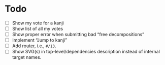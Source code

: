 # Todo

- [ ] Show my vote for a kanji
- [ ] Show list of all my votes
- [ ] Show proper error when submitting bad “free decompositions”
- [ ] Implement “Jump to kanji”
- [ ] Add router, i.e., `#/13`.
- [ ] Show SVG(s) in top-level/dependencies description instead of internal target names.
